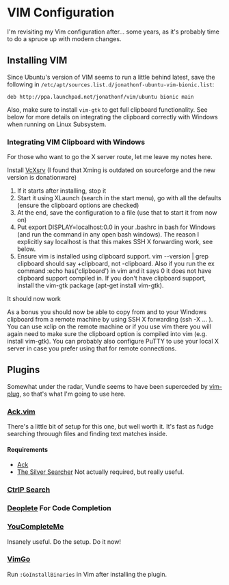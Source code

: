 # VIM Configuration
I'm revisiting my Vim configuration after... some years, as it's probably time to do a spruce up with modern changes.

## Installing VIM
Since Ubuntu's version of VIM seems to run a little behind latest, save the following in `/etc/apt/sources.list.d/jonathonf-ubuntu-vim-bionic.list`:

`deb http://ppa.launchpad.net/jonathonf/vim/ubuntu bionic main`

Also, make sure to install `vim-gtk` to get full clipboard functionality. See below for more details on integrating the clipboard correctly with Windows when running on Linux Subsystem.

### Integrating VIM Clipboard with Windows
For those who want to go the X server route, let me leave my notes here.

Install [VcXsrv](https://sourceforge.net/projects/vcxsrv/) (I found that Xming is outdated on sourceforge and the new version is donationware)

1. If it starts after installing, stop it
2. Start it using XLaunch (search in the start menu), go with all the defaults (ensure the clipboard options are checked)
3. At the end, save the configuration to a file (use that to start it from now on)
4. Put export DISPLAY=localhost:0.0 in your .bashrc in bash for Windows (and run the command in any open bash windows). The reason I explicitly say localhost is that this makes SSH X forwarding work, see below.
5. Ensure vim is installed using clipboard support. vim --version | grep clipboard should say +clipboard, not -clipboard. Also if you run the ex command :echo has('clipboard') in vim and it says 0 it does not have clipboard support compiled in. If you don't have clipboard support, install the vim-gtk package (apt-get install vim-gtk).

It should now work

As a bonus you should now be able to copy from and to your Windows clipboard from a remote machine by using SSH X forwarding (ssh -X ... ). You can use xclip on the remote machine or if you use vim there you will again need to make sure the clipboard option is compiled into vim (e.g. install vim-gtk). You can probably also configure PuTTY to use your local X server in case you prefer using that for remote connections.

## Plugins
Somewhat under the radar, Vundle seems to have been superceded by [vim-plug](https://github.com/junegunn/vim-plug), so that's what I'm going to use here.

### [Ack.vim](https://github.com/mileszs/ack.vim)
There's a little bit of setup for this one, but well worth it. It's fast as fudge searching throuugh files and finding text matches inside.

#### Requirements
- [Ack](https://beyondgrep.com/install)
- [The Silver Searcher](https://github.com/ggreer/the_silver_searcher) Not actually required, but really useful.

### [CtrlP Search](https://github.com/ctrlpvim/ctrlp.vim)

### [Deoplete](https://github.com/Shougo/deoplete.nvim) For Code Completion

### [YouCompleteMe](https://github.com/ycm-core/YouCompleteMe)
Insanely useful. Do the setup. Do it now!

### [VimGo](https://github.com/fatih/vim-go)
Run `:GoInstallBinaries` in Vim after installing the plugin.
